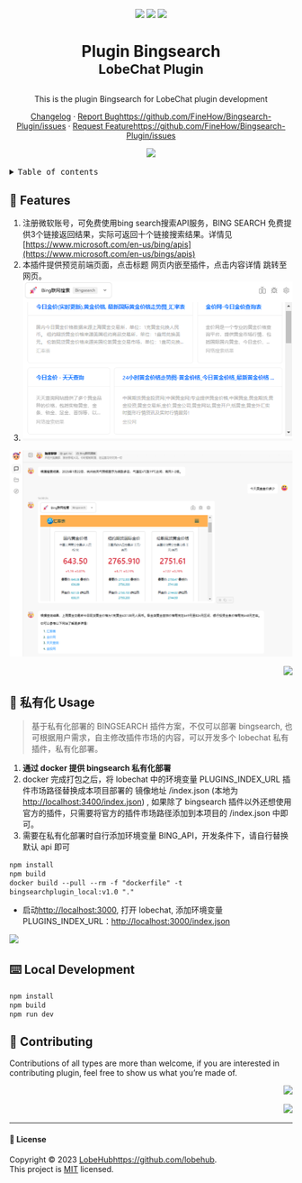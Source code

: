 <a name="readme-top"></a>

<div align="center">

<img height="120" src="https://registry.npmmirror.com/@lobehub/assets-emoji/1.3.0/files/assets/puzzle-piece.webp">
<img height="120" src="https://gw.alipayobjects.com/zos/kitchen/qJ3l3EPsdW/split.svg">
<img height="120" src="https://registry.npmmirror.com/@lobehub/assets-emoji-anim/1.0.0/files/assets/rocket.webp">

<h1>Plugin Bingsearch<br/><sup>LobeChat Plugin</sup></h1>

This is the plugin Bingsearch for LobeChat plugin development

[Changelog](./CHANGELOG.md) · [Report Bug][github-issues-link]https://github.com/FineHow/Bingsearch-Plugin/issues · [Request Feature][github-issues-link]https://github.com/FineHow/Bingsearch-Plugin/issues

![](https://raw.githubusercontent.com/andreasbm/readme/master/assets/lines/rainbow.png)

</div>

<details>
<summary><kbd>Table of contents</kbd></summary>

#### TOC

- [🌟 Features](#-features)
- [🤯 私有化 Usage](#-私有化-usage)
- [⌨️ Local Development](#️-local-development)
- [🤝 Contributing](#-contributing)

</details>

## 🌟 Features

1. 注册微软账号，可免费使用bing search搜索API服务，BING SEARCH 免费提供3个链接返回结果，实际可返回十个链接搜索结果。详情见[https://www.microsoft.com/en-us/bing/apis](https://www.microsoft.com/en-us/bings/apis)
2. 本插件提供预览前端页面，点击标题 网页内嵌至插件，点击内容详情 跳转至网页。
3. ![1737534761004](images/README/1737534761004.png)

![1737534666095](images/README/1737534666095.png)

<div align="right">

[![][back-to-top]](#readme-top)

</div>

## 🤯 私有化 Usage

> 基于私有化部署的 BINGSEARCH 插件方案，不仅可以部署 bingsearch, 也可根据用户需求，自主修改插件市场的内容，可以开发多个 lobechat 私有插件，私有化部署。

1. **通过 docker 提供 bingsearch 私有化部署**
2. docker 完成打包之后，将 lobechat 中的环境变量 PLUGINS_INDEX_URL 插件市场路径替换成本项目部署的 镜像地址 /index.json (本地为[http://localhost:3400/index.json](http://localhost:3400/index.json)) , 如果除了 bingsearch 插件以外还想使用官方的插件，只需要将官方的插件市场路径添加到本项目的 /index.json 中即可。
3. 需要在私有化部署时自行添加环境变量 BING_API，开发条件下，请自行替换默认 api 即可

```
npm install
npm build
docker build --pull --rm -f "dockerfile" -t bingsearchplugin_local:v1.0 "."
```

* 启动[http://localhost:3000](http://localhost:3000), 打开 lobechat, 添加环境变量 PLUGINS_INDEX_URL：[http://localhost:3000/index.json](http://localhost:3000/index.json)

[![][back-to-top]](#readme-top)

</div>

## ⌨️ Local Development

```
npm install
npm build
npm run dev
```

</div>

## 🤝 Contributing

Contributions of all types are more than welcome, if you are interested in contributing plugin, feel free to show us what you’re made of.

<div align="right">

[![][back-to-top]](#readme-top)</div>

<div align="right">

[![][back-to-top]](#readme-top)

</div>

---

#### 📝 License

Copyright © 2023 [LobeHub][profile-url]https://github.com/lobehub. <br />
This project is [MIT](./LICENSE) licensed.

<!-- LINK GROUP -->

[🤯-🧩-lobehub-link]: https://github.com/lobehub/lobe-chat-plugins
[🤯-🧩-lobehub-shield]: https://img.shields.io/badge/%F0%9F%A4%AF%20%26%20%F0%9F%A7%A9%20LobeHub-Plugin-95f3d9?labelColor=black&style=flat-square
[back-to-top]: https://img.shields.io/badge/-BACK_TO_TOP-151515?style=flat-square
[github-contributors-link]: https://github.com/FineHow/Bingsearch-Plugin/graphs/contributors
[github-contributors-shield]: https://img.shields.io/github/contributors/FineHow/Bingsearch-Plugin?color=c4f042&labelColor=black&style=flat-square
[github-forks-link]: https://github.com/FineHow/Bingsearch-Plugin/network/members
[github-forks-shield]: https://img.shields.io/github/forks/FineHow/Bingsearch-Plugin?color=8ae8ff&labelColor=black&style=flat-square
[github-issues-link]: https://github.com/FineHow/Bingsearch-Plugin/issues
[github-issues-shield]: https://img.shields.io/github/issues/FineHow/Bingsearch-Plugin?color=ff80eb&labelColor=black&style=flat-square
[github-license-link]: https://github.com/FineHow/Bingsearch-Plugin/blob/main/LICENSE
[github-license-shield]: https://img.shields.io/github/license/FineHow/Bingsearch-Plugin?color=white&labelColor=black&style=flat-square
[github-stars-link]: https://github.com/FineHow/Bingsearch-Plugin/network/stargazers
[github-stars-shield]: https://img.shields.io/github/stars/FineHow/Bingsearch-Plugin?color=ffcb47&labelColor=black&style=flat-square
[pr-welcome-link]: https://github.com/FineHow/Bingsearch-Plugin/pulls
[pr-welcome-shield]: https://img.shields.io/badge/%F0%9F%A4%AF%20PR%20WELCOME-%E2%86%92-ffcb47?labelColor=black&style=for-the-badge
[profile-url]: https://github.com/lobehub
